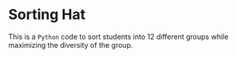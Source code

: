 # Sorting Hat

This is a `Python` code to sort students into 12 different groups while maximizing the diversity of the group.